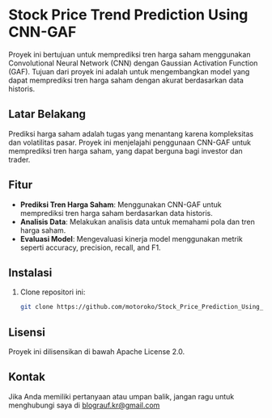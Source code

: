 # Stock Price Trend Prediction Using CNN-GAF

Proyek ini bertujuan untuk memprediksi tren harga saham menggunakan Convolutional Neural Network (CNN) dengan Gaussian Activation Function (GAF). Tujuan dari proyek ini adalah untuk mengembangkan model yang dapat memprediksi tren harga saham dengan akurat berdasarkan data historis.

## Latar Belakang

Prediksi harga saham adalah tugas yang menantang karena kompleksitas dan volatilitas pasar. Proyek ini menjelajahi penggunaan CNN-GAF untuk memprediksi tren harga saham, yang dapat berguna bagi investor dan trader.

## Fitur

- **Prediksi Tren Harga Saham**: Menggunakan CNN-GAF untuk memprediksi tren harga saham berdasarkan data historis.
- **Analisis Data**: Melakukan analisis data untuk memahami pola dan tren harga saham.
- **Evaluasi Model**: Mengevaluasi kinerja model menggunakan metrik seperti accuracy, precision, recall, and F1.

## Instalasi

1. Clone repositori ini:
   ```bash
   git clone https://github.com/motoroko/Stock_Price_Prediction_Using_CNN_GAF.git

## Lisensi

Proyek ini dilisensikan di bawah Apache License 2.0.

## Kontak

Jika Anda memiliki pertanyaan atau umpan balik, jangan ragu untuk menghubungi saya di blograuf.kr@gmail.com
